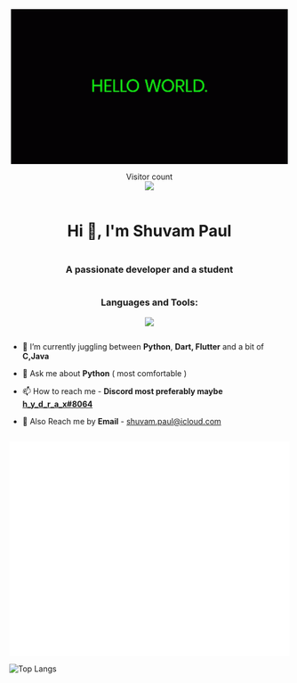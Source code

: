 <div style="display:grid;place-items:center">
 <img align="center" src="./it-karak-itkaraktus.gif" alt="gif">

 <p align="center"> 
  Visitor count<br>
  <img src="https://profile-counter.glitch.me/shuvampaul2005/count.svg" />
</p>

<h1 align="center">Hi 👋, I'm Shuvam Paul</h1>
<h3 align="center">A passionate developer and a student</h3>
<h3 align="left">Languages and Tools:</h3>
<img src="https://skillicons.dev/icons?i=py,js,html,css,c,flutter,dart,androidstudio,docker,git,github,gitlab,githubactions,java,mysql,linux,stackoverflow,vscode" />
  
- 🌱 I’m currently juggling between **Python**, **Dart, Flutter** and a bit of **C,Java**

- 💬 Ask me about **Python** ( most comfortable )

- 📫 How to reach me - **Discord most preferably maybe [h_y_d_r_a_x#8064](https://discord.com/users/1073884543980933221)**

- 📨 Also Reach me by **Email** - [shuvam.paul@icloud.com](mailto:shuvam.paul@icloud.com)
<img align="center" src="./github-metrics.svg" alt="Metrics" >
</div>

![Top Langs](https://github-readme-stats.vercel.app/api/top-langs/?username=shuvampaul2005&count_private=true&show_icons=true&theme=transparent&hide_border=true)
